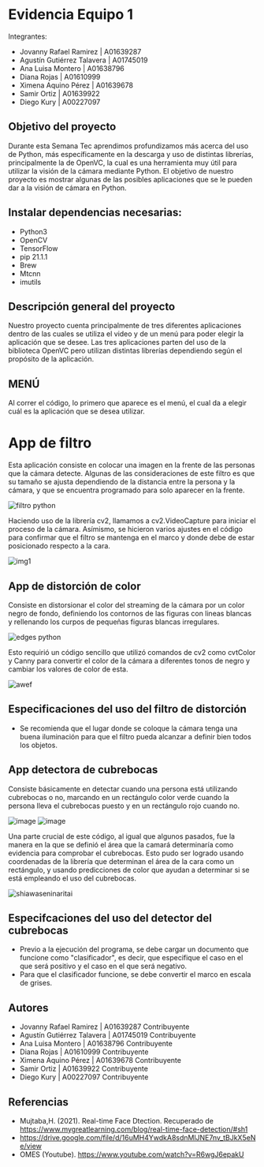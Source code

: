 # Evidencia Equipo 1
Integrantes: 
- Jovanny Rafael Ramirez | A01639287
- Agustín Gutiérrez Talavera | A01745019
- Ana Luisa Montero | A01638796
- Diana Rojas | A01610999
- Ximena Aquino Pérez | A01639678
- Samir Ortiz | A01639922
- Diego Kury | A00227097
## Objetivo del proyecto
Durante esta Semana Tec aprendimos profundizamos más acerca del uso de Python, más específicamente en la descarga y uso de distintas librerías, principalmente la de OpenVC, la cual es una herramienta muy útil para utilizar la visión de la cámara mediante Python. El objetivo de nuestro proyecto es mostrar algunas de las posibles aplicaciones que se le pueden dar a la visión de cámara en Python.
## Instalar dependencias necesarias:
- Python3
- OpenCV
- TensorFlow
- pip 21.1.1
- Brew
- Mtcnn
- imutils
## Descripción general del proyecto 
Nuestro proyecto cuenta principalmente de tres diferentes aplicaciones dentro de las cuales se utiliza el video y de un menú para poder elegir la aplicación que se desee. Las tres aplicaciones parten del uso de la biblioteca OpenVC pero utilizan distintas librerías dependiendo según el propósito de la aplicación.
## MENÚ
Al correr el código, lo primero que aparece es el menú, el cual da a elegir cuál es la aplicación que se desea utilizar.
# App de filtro
Esta aplicación consiste en colocar una imagen en la frente de las personas que la cámara detecte. Algunas de las consideraciones de este filtro es que su tamaño se ajusta dependiendo de la distancia entre la persona y la cámara, y que se encuentra programado para solo aparecer en la frente. 

![filtro python](https://user-images.githubusercontent.com/83722304/117389921-cbb54b80-aeb2-11eb-9043-48723f738805.PNG)

Haciendo uso de la librería cv2, llamamos a cv2.VideoCapture para iniciar el proceso de la cámara. Asímismo, se hicieron varios ajustes en el código para confirmar que el filtro se mantenga en el marco y donde debe de estar posicionado respecto a la cara.

![img1](https://user-images.githubusercontent.com/83785021/117402417-379bb200-aebb-11eb-9aad-d3719eb9d13a.png)


## App de distorción de color
Consiste en distorsionar el color del streaming de la cámara por un color negro de fondo, definiendo los contornos de las figuras con lineas blancas y rellenando los curpos de pequeñas figuras blancas irregulares.

![edges python](https://user-images.githubusercontent.com/83722304/117390981-b3dec700-aeb4-11eb-8bbb-cf40a11d2ddf.PNG)

Esto requirió un código sencillo que utilizó comandos de cv2 como cvtColor y Canny para convertir el color de la cámara a diferentes tonos de negro y cambiar los valores de color de esta.

![awef](https://user-images.githubusercontent.com/83785021/117402803-ea6c1000-aebb-11eb-835f-f24519005dbf.png)

## Especificaciones del uso del filtro de distorción 
- Se recomienda que el lugar donde se coloque la cámara tenga una buena iluminación para que el filtro pueda alcanzar a definir bien todos los objetos.
## App detectora de cubrebocas
Consiste básicamente en detectar cuando una persona está utilizando cubrebocas o no, marcando en un rectángulo color verde cuando la persona lleva el cubrebocas puesto y en un rectángulo rojo cuando no.

![image](https://user-images.githubusercontent.com/83722304/117391735-30be7080-aeb6-11eb-8e37-0e78777a9a99.png)
![image](https://user-images.githubusercontent.com/83722304/117391769-40d65000-aeb6-11eb-84fb-40e9709b4505.png)

Una parte crucial de este código, al igual que algunos pasados, fue la manera en la que se definió el área que la camará determinaría como evidencia para comprobar el cubrebocas. Esto pudo ser logrado usando coordenadas de la librería que determinan el área de la cara como un rectángulo, y usando predicciones de color que ayudan a determinar si se está empleando el uso del cubrebocas.

![shiawaseninaritai](https://user-images.githubusercontent.com/83785021/117403378-e987ae00-aebc-11eb-89bb-81656461a125.png)

## Especifcaciones del uso del detector del cubrebocas
- Previo a la ejecución del programa, se debe cargar un documento que funcione como "clasificador", es decir, que especifique el caso en el que será positivo y el caso en el que será negativo.
- Para que el clasificador funcione, se debe convertir el marco en escala de grises.
## Autores
- Jovanny Rafael Ramirez | A01639287 Contribuyente
- Agustín Gutiérrez Talavera | A01745019 Contribuyente 
- Ana Luisa Montero | A01638796 Contribuyente
- Diana Rojas | A01610999 Contribuyente
- Ximena Aquino Pérez | A01639678 Contribuyente
- Samir Ortiz | A01639922 Contribuyente
- Diego Kury | A00227097 Contribuyente
## Referencias
- Mujtaba,H. (2021). Real-time Face Dtection. Recuperado de https://www.mygreatlearning.com/blog/real-time-face-detection/#sh1
- https://drive.google.com/file/d/16uMH4YwdkA8sdnMlJNE7nv_tBJkX5eNe/view
- OMES (Youtube). https://www.youtube.com/watch?v=R6wgJ6epakU
